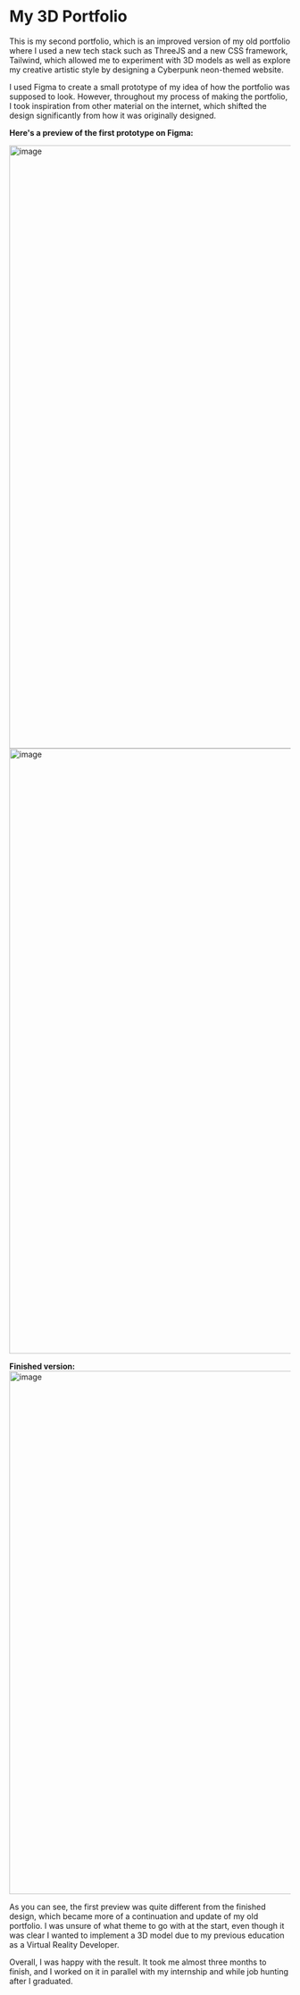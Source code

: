 # My 3D Portfolio

This is my second portfolio, which is an improved version of my old portfolio where I used a new tech stack such as ThreeJS and a new CSS framework, Tailwind, which allowed me to experiment with 3D models as well as explore my creative artistic style by designing a Cyberpunk neon-themed website.

I used Figma to create a small prototype of my idea of how the portfolio was supposed to look. However, throughout my process of making the portfolio, I took inspiration from other material on the internet, which shifted the design significantly from how it was originally designed.

<b>Here's a preview of the first prototype on Figma:</b>

<img width="1980" height="1080" alt="image" src="https://github.com/user-attachments/assets/545144bf-cffc-4662-a644-d207a714abaa" /> <img width="1980" height="1084" alt="image" src="https://github.com/user-attachments/assets/07ea3b32-59b4-4252-8a4b-04676f096ff0" />

<b>Finished version:</b>
<img width="1864" height="937" alt="image" src="https://github.com/user-attachments/assets/efc79f22-b70a-44c9-ba1b-fcf527e5ab63" />

As you can see, the first preview was quite different from the finished design, which became more of a continuation and update of my old portfolio. I was unsure of what theme to go with at the start, even though it was clear I wanted to implement a 3D model due to my previous education as a Virtual Reality Developer.

Overall, I was happy with the result. It took me almost three months to finish, and I worked on it in parallel with my internship and while job hunting after I graduated.
